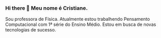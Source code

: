 ### Hi there 👋 Meu nome  é Cristiane.
Sou professora de Física.
Atualmente estou trabalhendo  Pensamento Computacional com 1ª série do Ensino Médio.
Estou em busca de novas tecnologias de sucesso.  

<!--
https://github.com/hideraldus13/github-emoji

**cristianecorrea/cristianecorrea** is a ✨ _special_ ✨ repository because its `README.md` (this file) appears on your GitHub profile.

Here are some ideas to get you started:

- 🔭 I’m currently working on ...
- 🌱 I’m currently learning ...
- 👯 I’m looking to collaborate on ...
- 🤔 I’m looking for help with ...
- 💬 Ask me about ...
- 📫 How to reach me: ...
- 😄 Pronouns: ...
- ⚡ Fun fact: ...
-->
